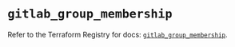 # `gitlab_group_membership`

Refer to the Terraform Registry for docs: [`gitlab_group_membership`](https://registry.terraform.io/providers/gitlabhq/gitlab/16.8.1/docs/resources/group_membership).
